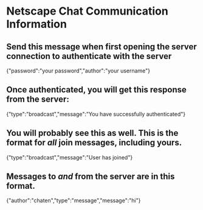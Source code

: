 # Netscape Chat Communication Information

## Send this message when first opening the server connection to authenticate with the server
{"password":"your password","author":"your username"}

## Once authenticated, you will get this response from the server:
{"type":"broadcast","message":"You have successfully authenticated"}

## You will probably see this as well. This is the format for _all_ join messages, including yours.
{"type":"broadcast","message":"User has joined"}

## Messages to _and_ from the server are in this format.
{"author":"chaten","type":"message","message":"hi"}
